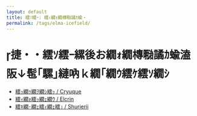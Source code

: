 ```yaml
---
layout: default
title: 繧ｿ繧ｰ: 繧ｨ繝ｫ繝槫㍾譎ｶ蝓・
permalink: /tags/elma-icefield/
---
```

# 捷・・繧ｿ繧ｰ縲後お繝ｫ繝槫㍾譎ｶ蝓溘阪↓髢｢騾｣縺吶ｋ繝｢繝ｳ繧ｹ繧ｿ繝ｼ

- [繧ｯ繝ｩ繝ｦ繝ｼ繧ｯ / Cryuque](/monsterdex/monster/Cryuque.html)
- [繧ｨ繝ｫ繧ｯ繝ｪ繝ｳ / Elcrin](/monsterdex/monster/Elcrin.html)
- [繧ｷ繝･繝ｪ繧ｨ繝ｪ繧｣ / Shurierii](/monsterdex/monster/Shurierii.html)